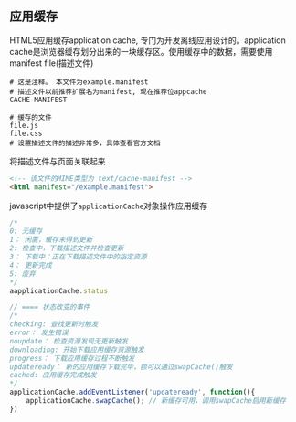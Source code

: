 ## 应用缓存
HTML5应用缓存application cache, 专门为开发离线应用设计的。application cache是浏览器缓存划分出来的一块缓存区。使用缓存中的数据，需要使用manifest file(描述文件)

```shell
# 这是注释。 本文件为example.manifest
# 描述文件以前推荐扩展名为manifest, 现在推荐位appcache
CACHE MANIFEST

# 缓存的文件
file.js 
file.css
# 设置描述文件的描述非常多，具体查看官方文档
```
将描述文件与页面关联起来

```html
<!-- 该文件的MIME类型为 text/cache-manifest -->
<html manifest="/example.manifest">
```

javascript中提供了`applicationCache`对象操作应用缓存

```js
/*
0: 无缓存
1： 闲置，缓存未得到更新
2: 检查中，下载描述文件并检查更新
3： 下载中：正在下载描述文件中的指定资源
4： 更新完成
5: 废弃
*/
aapplicationCache.status

// ==== 状态改变的事件
/*
checking: 查找更新时触发
error： 发生错误
noupdate： 检查资源发现无更新触发
downloading: 开始下载应用缓存资源触发
progress： 下载应用缓存过程不断触发
updateready： 新的应用缓存下载完毕，额可以通过swapCache()触发
cached: 应用缓存完成触发
*/
applicationCache.addEventListener('updateready', function(){
    applicationCache.swapCache(); // 新缓存可用，调用swapCache启用新缓存
})


```